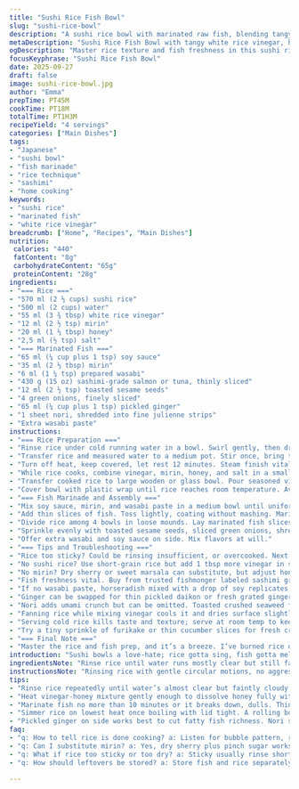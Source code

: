 ```yaml
---
title: "Sushi Rice Fish Bowl"
slug: "sushi-rice-bowl"
description: "A sushi rice bowl with marinated raw fish, blending tangy vinegared rice, soy-mirin-wasabi marinated fish, toasted sesame, and fresh garnishes. Technique-focused, emphasizing rice texture and fish freshness. Includes ginger, nori threads, green onion. Tweaked ingredient ratios and timing for better results. Uses white rice vinegar instead of rice vinegar, and swapped white sugar for honey for subtle depth."
metaDescription: "Sushi Rice Fish Bowl with tangy white rice vinegar, honey-sweetened marinade, fresh sashimi, toasted sesame, nori, ginger, and delicate texture tips."
ogDescription: "Master rice texture and fish freshness in this sushi rice fish bowl. Vinegar-honey mix, brief marinate, delicate layering, toasted sesame, nori, and fresh ginger."
focusKeyphrase: "Sushi Rice Fish Bowl"
date: 2025-09-27
draft: false
image: sushi-rice-bowl.jpg
author: "Emma"
prepTime: PT45M
cookTime: PT18M
totalTime: PT1H3M
recipeYield: "4 servings"
categories: ["Main Dishes"]
tags:
- "Japanese"
- "sushi bowl"
- "fish marinade"
- "rice technique"
- "sashimi"
- "home cooking"
keywords:
- "sushi rice"
- "marinated fish"
- "white rice vinegar"
breadcrumb: ["Home", "Recipes", "Main Dishes"]
nutrition: 
 calories: "440"
 fatContent: "8g"
 carbohydrateContent: "65g"
 proteinContent: "28g"
ingredients:
- "=== Rice ==="
- "570 ml (2 ⅓ cups) sushi rice"
- "500 ml (2 cups) water"
- "55 ml (3 ¾ tbsp) white rice vinegar"
- "12 ml (2 ½ tsp) mirin"
- "20 ml (1 ⅓ tbsp) honey"
- "2,5 ml (½ tsp) salt"
- "=== Marinated Fish ==="
- "65 ml (¼ cup plus 1 tsp) soy sauce"
- "35 ml (2 ⅓ tbsp) mirin"
- "6 ml (1 ¼ tsp) prepared wasabi"
- "430 g (15 oz) sashimi-grade salmon or tuna, thinly sliced"
- "12 ml (2 ½ tsp) toasted sesame seeds"
- "4 green onions, finely sliced"
- "65 ml (¼ cup plus 1 tsp) pickled ginger"
- "1 sheet nori, shredded into fine julienne strips"
- "Extra wasabi paste"
instructions:
- "=== Rice Preparation ==="
- "Rinse rice under cold running water in a bowl. Swirl gently, then drain. Repeat rinsing 4–5 times until water runs almost clear but still slightly milky — signals surface starch. Drain rice thoroughly in a fine mesh strainer for at least 10 minutes. Moisture affects cooking consistency."
- "Transfer rice and measured water to a medium pot. Stir once, bring to a rolling boil over medium-high. A hinge sound settles; bubbles should form rapidly but not scorch. Immediately reduce heat to lowest setting, cover tightly right away. Simmer 14–16 minutes. Avoid lifting the lid; steam’s job here."
- "Turn off heat, keep covered, let rest 12 minutes. Steam finish vital to absorb moisture evenly. Rice should be tender yet grains separate. Overcooked means mush; undercooked feels chalky."
- "While rice cooks, combine vinegar, mirin, honey, and salt in a small saucepan over low heat. Warm gently until honey dissolves and mixture slightly thickens, about 3 minutes. Don’t boil; acidity can diminish."
- "Transfer cooked rice to large wooden or glass bowl. Pour seasoned vinegar gently over steaming rice. Fold rice carefully using a wooden spatula or rice paddle with slicing motion — not stirring or smashing. Cool by fanning to give sheen and perfect sticky texture. This step is where perfect texture emerges."
- "Cover bowl with plastic wrap until rice reaches room temperature. Avoid refrigeration; cold rice kills texture and gloss."
- "=== Fish Marinade and Assembly ==="
- "Mix soy sauce, mirin, and wasabi paste in a medium bowl until uniform. Adjust wasabi to your heat tolerance; best to start mild, can add at plating."
- "Add thin slices of fish. Toss lightly, coating without mashing. Marinate no more than 10 minutes at room temp; too long will change fish texture and color."
- "Divide rice among 4 bowls in loose mounds. Lay marinated fish slices overlapping generously over rice. Look for translucent gloss — if dull, fish might be losing freshness."
- "Sprinkle evenly with toasted sesame seeds, sliced green onions, shredded nori, and spoon pickled ginger alongside or atop."
- "Offer extra wasabi and soy sauce on side. Mix flavors at will."
- "=== Tips and Troubleshooting ==="
- "Rice too sticky? Could be rinsing insufficient, or overcooked. Next batch rinse more thoroughly. Under sticky? Maybe not steamed long enough."
- "No sushi rice? Use short-grain rice but add 1 tbsp more vinegar in seasoning. Other grains won’t work."
- "No mirin? Dry sherry or sweet marsala can substitute, but adjust honey amount as sweetness will vary."
- "Fish freshness vital. Buy from trusted fishmonger labeled sashimi grade and keep chilled to last minute."
- "If no wasabi paste, horseradish mixed with a drop of soy replicates heat."
- "Ginger can be swapped for thin pickled daikon or fresh grated ginger but flavor shifts sharply."
- "Nori adds umami crunch but can be omitted. Toasted crushed seaweed flakes or furikake can fill in."
- "Fanning rice while mixing vinegar cools it and dries surface slightly. Use a handheld fan or piece of cardboard."
- "Serving cold rice kills taste and texture; serve at room temp to keep balance."
- "Try a tiny sprinkle of furikake or thin cucumber slices for fresh crunch — adds a twist without overpowering."
- "=== Final Note ==="
- "Master the rice and fish prep, and it’s a breeze. I’ve burned rice once by rushing the simmer; a loss of texture you feel immediately. Dull fish or bad rice ruins it faster than anything else. Smell sharpness from vinegar, sweet honey balance, and toasted sesame aroma pulling together. That’s when you know you nailed it."
introduction: "Sushi bowls a love-hate; rice gotta sing, fish gotta melt. Beginners rush rice—sticky mess. Learned patience matters—rinse, rest, fan, repeat. Fish fresh? Non-negotiable. Tried without mirin, felt flat; honey replaced sugar provides unexpected roundness. Tossing fish too soon disintegrates slices. Slice thin, layer thick. Sesame smell pulls aroma, nori sharpens umami. Ditch refrigeration for rice or cold mush spoils balance. Ginger cuts fatty fish, keep on side, not saturate. Wasabi non-negotiable on side—responds to heat. Simple bowls, complex practice. Worth every minute fuss."
ingredientsNote: "Rinse rice until water runs mostly clear but still faintly cloudy — over-rinsing strips starch leaving dry grains, under rinsing cancels sticky gloss. Use fresh sushi or short-grain rice; avoid long-grain. Replaced rice vinegar with white rice vinegar for sharper tang, swapped sugar for honey for natural sweetness and depth — adjust honey to taste. Mirin can be tough to find; substitute dry sherry plus a pinch of sugar but flavor dims slightly. Fish must be sashimi-grade; thaw frozen completely and pat dry before marinade. Use fresh wasabi paste or horseradish as backup — adds essential heat layer. Nori shredded finely, not coarsely chopped to avoid chewy chunks. Pickled ginger is classic but can replace with thinly sliced lightly pickled daikon if unavailable. Toast sesame seeds fresh to release oils and aroma, no pre-roasted unless fresh."
instructionsNote: "Rinsing rice with gentle circular motions, no aggressive scrubbing—preserves grain integrity. Draining long enough crucial; excess water ruins steaming. Control simmer strictly; a violent boil breaks grains. Rest time as important as cooking—redistributes steam. Vinegar mix warmed to dissolve honey and salt fully; cold additions clump or leave uneven seasoning. Mixing vinegar gently folds rice grains, keeps surface glossy with distinct grains. Cooling rice spread on tray can speed process but cover to prevent drying out. Fish marinade brief — allows flavor soak without cooking. Toss only to coat; too much agitation bruises delicate flesh. Assembly layered for visual appeal and balanced mouthfeel; overlapping fish adds pouch softness. Sprinkle garnishes to add layers—sesame cracks under teeth, nori slight bite, ginger sharp contrast. Wasabi on the side invites control of heat per bite. Remember; rice texture and marinade flavor dictate success here, not complicated steps."
tips:
- "Rinse rice repeatedly until water’s almost clear but faintly cloudy; overdo it and grains dry out, underdo it no glossy sticky surface. Drain thoroughly, moisture ruins steaming consistency. Resting rice post-cook is crucial; steam redistributes, you want grains distinct not mush."
- "Heat vinegar-honey mixture gently enough to dissolve honey fully without boiling; boiling kills acidity, flavor drops. Folding vinegar into hot rice requires slicing motion, no smashing, no stirring. Use wooden paddle for texture; fan rice while folding to cool and dry surface lightly — sheen forms."
- "Marinate fish no more than 10 minutes or it breaks down, dulls. Thin slices critical to prevent bruising during tossing. Start light on wasabi marinade, adjust later at plating; heat changes fish perception. Room temp marinating avoids early spoilage but don’t exceed time or texture suffers."
- "Simmer rice on lowest heat once boiling with lid tight. A rolling boil before that gives hinge sound and rapid bubbles without scorching. Avoid boiling hard during simmer or grains rupture; steam is cooking agent here, not direct water. Cover instantly to seal steam in."
- "Pickled ginger on side works best to cut fatty fish richness. Nori shredded very fine, not chunked harshly — chew texture delicate with contrasting sesame crunch. Toast sesame fresh to wake oils, aroma. Multiple garnishes create layers of mouthfeel and flavor contrast without muddling."
faq:
- "q: How to tell rice is done cooking? a: Listen for bubble pattern, rapid but gentle. No loud boil. After simmer time, turn off heat but keep lid closed. Rice rest redistributes steam evenly. Texture should be tender but grains separate when folded. Mush means overcooked, chalky undercooked."
- "q: Can I substitute mirin? a: Yes, dry sherry plus pinch sugar works. Honey amount might adjust for sweetness. Flavor dims slightly but still okay. Dry marsala can replace too. Never skip sweet element or fish marinade taste goes flat."
- "q: What if rice too sticky or too dry? a: Sticky usually rinse short, water excess, or overcook. Try more thorough rinsing next time, longer drain. Under sticky means not steamed enough or vinegar mix off. Avoid refrigeration on rice; cold kills texture, turns mushy."
- "q: How should leftovers be stored? a: Store fish and rice separately if possible. Rice cools to room temp, cover tight but no fridge long-term or texture suffers. Fish best eaten same day chilled well. Reheat rice gently by steaming, avoid microwaving dry. Wasabi and condiments fresh add fresh punch at serving."

---
```


